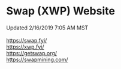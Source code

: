 # Swap (XWP) Website<br>
Updated 2/16/2019 7:05 AM MST<br><br>
https://swap.fyi/<br>
https://xwp.fyi/<br>
https://getswap.org/<br>
https://swapmining.com/
